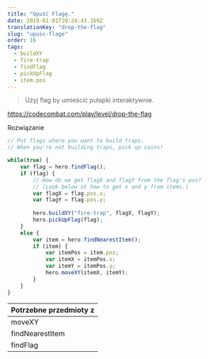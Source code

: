 ```yaml
---
title: "Upuść Flagę."
date: 2019-01-01T20:24:43.169Z
translationKey: "drop-the-flag"
slug: "upusc-flage"
order: 16
tags:
  - buildXY
  - fire-trap
  - findFlag
  - pickUpFlag
  - item.pos
---
```


> Użyj flag by umieścić pułapki interaktywnie.

https://codecombat.com/play/level/drop-the-flag

Rozwiązanie

```javascript
// Put flags where you want to build traps.
// When you're not building traps, pick up coins!

while(true) {
    var flag = hero.findFlag();
    if (flag) {
        // How do we get flagX and flagY from the flag's pos?
        // (Look below at how to get x and y from items.)
        var flagX = flag.pos.x;
        var flagY = flag.pos.y;        
        
        hero.buildXY("fire-trap", flagX, flagY);
        hero.pickUpFlag(flag);
    }
    else {
        var item = hero.findNearestItem();
        if (item) {
            var itemPos = item.pos;
            var itemX = itemPos.x;
            var itemY = itemPos.y;
            hero.moveXY(itemX, itemY);
        }
    }
}

```

Potrzebne przedmioty z |
--- |
moveXY |
findNearestItem |
findFlag |


